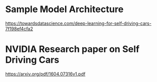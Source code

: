 # Sample Model Architecture
https://towardsdatascience.com/deep-learning-for-self-driving-cars-7f198ef4cfa2

# NVIDIA Research paper on Self Driving Cars
https://arxiv.org/pdf/1604.07316v1.pdf
